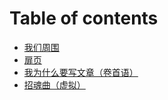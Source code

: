 # Table of contents

* [我们周围](README.md)
* [扉页](fei-ye.md)
* [我为什么要写文章（卷首语）](wo-wei-shen-me-yao-xie-wen-zhang-juan-shou-yu.md)
* [招魂曲（虚拟）](zhao-hun-qu-xu-ni.md)

